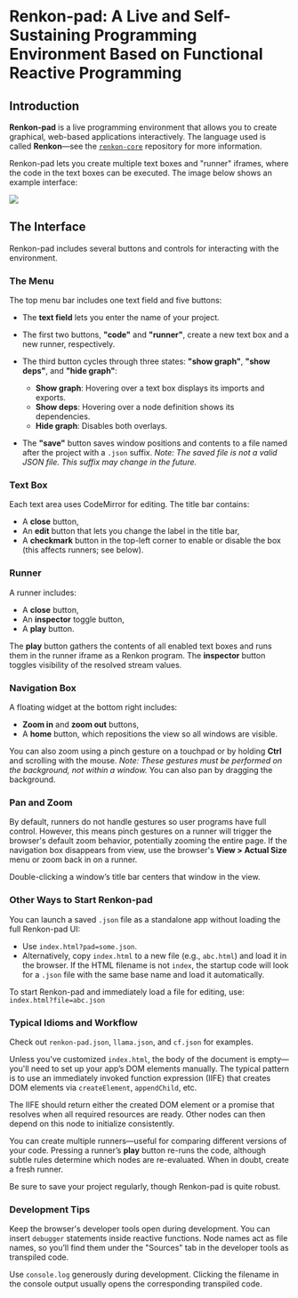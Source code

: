 # Renkon-pad: A Live and Self-Sustaining Programming Environment Based on Functional Reactive Programming

## Introduction

**Renkon-pad** is a live programming environment that allows you to create graphical, web-based applications interactively. The language used is called **Renkon**—see the [`renkon-core`](https://github.com/your-org/renkon-core) repository for more information.

Renkon-pad lets you create multiple text boxes and "runner" iframes, where the code in the text boxes can be executed. The image below shows an example interface:

<img src="./doc/renkon-pad2.png">

## The Interface

Renkon-pad includes several buttons and controls for interacting with the environment.

### The Menu

The top menu bar includes one text field and five buttons:

- The **text field** lets you enter the name of your project.
- The first two buttons, **"code"** and **"runner"**, create a new text box and a new runner, respectively.
- The third button cycles through three states: **"show graph"**, **"show deps"**, and **"hide graph"**:
  - **Show graph**: Hovering over a text box displays its imports and exports.
  - **Show deps**: Hovering over a node definition shows its dependencies.
  - **Hide graph**: Disables both overlays.

- The **"save"** button saves window positions and contents to a file named after the project with a `.json` suffix. *Note: The saved file is not a valid JSON file. This suffix may change in the future.*

### Text Box

Each text area uses CodeMirror for editing. The title bar contains:

- A **close** button,
- An **edit** button that lets you change the label in the title bar,
- A **checkmark** button in the top-left corner to enable or disable the box (this affects runners; see below).

### Runner

A runner includes:

- A **close** button,
- An **inspector** toggle button,
- A **play** button.

The **play** button gathers the contents of all enabled text boxes and runs them in the runner iframe as a Renkon program. The **inspector** button toggles visibility of the resolved stream values.

### Navigation Box

A floating widget at the bottom right includes:

- **Zoom in** and **zoom out** buttons,
- A **home** button, which repositions the view so all windows are visible.

You can also zoom using a pinch gesture on a touchpad or by holding **Ctrl** and scrolling with the mouse. *Note: These gestures must be performed on the background, not within a window.* You can also pan by dragging the background.

### Pan and Zoom

By default, runners do not handle gestures so user programs have full control. However, this means pinch gestures on a runner will trigger the browser's default zoom behavior, potentially zooming the entire page. If the navigation box disappears from view, use the browser's **View > Actual Size** menu or zoom back in on a runner.

Double-clicking a window’s title bar centers that window in the view.

### Other Ways to Start Renkon-pad

You can launch a saved `.json` file as a standalone app without loading the full Renkon-pad UI:

- Use `index.html?pad=some.json`.
- Alternatively, copy `index.html` to a new file (e.g., `abc.html`) and load it in the browser. If the HTML filename is not `index`, the startup code will look for a `.json` file with the same base name and load it automatically.

To start Renkon-pad and immediately load a file for editing, use:  
`index.html?file=abc.json`

### Typical Idioms and Workflow

Check out `renkon-pad.json`, `llama.json`, and `cf.json` for examples.

Unless you've customized `index.html`, the body of the document is empty—you'll need to set up your app’s DOM elements manually. The typical pattern is to use an immediately invoked function expression (IIFE) that creates DOM elements via `createElement`, `appendChild`, etc.

The IIFE should return either the created DOM element or a promise that resolves when all required resources are ready. Other nodes can then depend on this node to initialize consistently.

You can create multiple runners—useful for comparing different versions of your code. Pressing a runner’s **play** button re-runs the code, although subtle rules determine which nodes are re-evaluated. When in doubt, create a fresh runner.

Be sure to save your project regularly, though Renkon-pad is quite robust.

### Development Tips

Keep the browser's developer tools open during development. You can insert `debugger` statements inside reactive functions. Node names act as file names, so you’ll find them under the "Sources" tab in the developer tools as transpiled code.

Use `console.log` generously during development. Clicking the filename in the console output usually opens the corresponding transpiled code.
